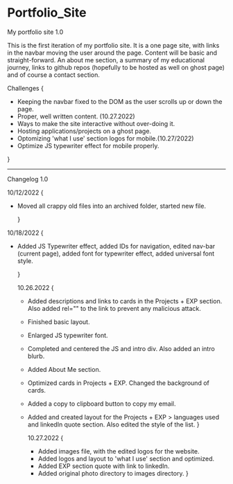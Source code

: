 # Portfolio_Site

My portfolio site 1.0

This is the first iteration of my portfolio site. It is a one page site, with links in the navbar moving the user around the page. Content will be basic and straight-forward. An about me section, a summary of my educational journey, links to github repos (hopefully to be hosted as well on ghost page) and of course a contact section.

Challenges {

- Keeping the navbar fixed to the DOM as the user scrolls up or down the page.
- Proper, well written content. (10.27.2022)
- Ways to make the site interactive without over-doing it.
- Hosting applications/projects on a ghost page.
- Optomizing 'what I use' section logos for mobile.(10.27/2022)
- Optimize JS typewriter effect for mobile properly.

}

---

Changelog 1.0

10/12/2022 {

- Moved all crappy old files into an archived folder, started new file.

  }

10/18/2022 {

- Added JS Typewriter effect, added IDs for navigation, edited nav-bar (current page), added font for typewriter effect, added universal font style.

  }

  10.26.2022 {

  - Added descriptions and links to cards in the Projects + EXP section. Also added rel="" to the link to prevent any malicious attack.
  - Finished basic layout.
  - Enlarged JS typewriter font.
  - Completed and centered the JS and intro div. Also added an intro blurb.
  - Added About Me section.
  - Optimized cards in Projects + EXP. Changed the background of cards.
  - Added a copy to clipboard button to copy my email.
  - Added and created layout for the Projects + EXP > languages used and linkedIn quote section. Also edited the style of the list.
    }

    10.27.2022 {

    - Added images file, with the edited logos for the website.
    - Added logos and layout to 'what I use' section and optimized.
    - Added EXP section quote with link to linkedIn.
    - Added original photo directory to images directory.
      }
